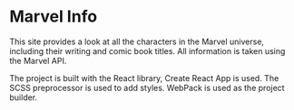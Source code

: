# Marvel Info
This site provides a look at all the characters in the Marvel universe, including their writing and comic book titles. All information is taken using the Marvel API.

The project is built with the React library, Create React App is used. The SCSS preprocessor is used to add styles. WebPack is used as the project builder.
